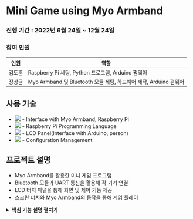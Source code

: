 # Mini Game using Myo Armband
### 진행 기간 : 2022년 6월 24일 ~ 12월 24일
### 참여 인원
|인원|역할|
|---|---|
|김도훈|Raspberry Pi 세팅, Python 프로그램, Arduino 펌웨어|
|장상균|Myo Armband 및 Bluetooth 모듈 세팅, 하드웨어 제작, Arduino 펌웨어|

## 사용 기술
+ <img src="https://img.shields.io/badge/Arduino-00979D?style=flat-square&logo=Arduino&logoColor=white"/> - Interface with Myo Armband, Raspberry Pi
+ <img src ="https://img.shields.io/badge/Python-3776AB?style=flat-square&logo=Python&logoColor=white"/> - Raspberry Pi Programming Language
+ <img src="https://img.shields.io/badge/Raspberry Pi-A22846?style=flat-square&logo=Raspberry Pi&logoColor=white"/> - LCD Panel(Interface with Arduino, person)
+ <img src="https://img.shields.io/badge/GitHub-181717?style=flat-square&logo=GitHub&logoColor=white"/> - Configuration Management

## 프로젝트 설명
+ Myo Armband를 활용한 미니 게임 프로그램
+ Bluetooth 모듈과 UART 통신을 활용해 각 기기 연결
+ LCD 터치 패널을 통해 화면 및 제어 기능 제공
+ 스크린 터치와 Myo Armband의 동작을 통해 게임 플레이


<details>
<summary><b>핵심 기능 설명 펼치기</b></summary>
<div markdown="1">

### 1.
+ <img src ="https://github.com/Mellowball/Voice-guidance-for-apartment-announcements/blob/main/Readme/admin-1.png"/>

</details>
  
